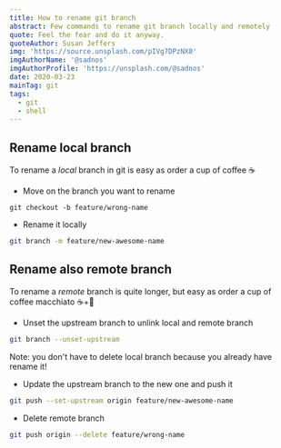 ```yaml
---
title: How to rename git branch
abstract: Few commands to rename git branch locally and remotely
quote: Feel the fear and do it anyway.
quoteAuthor: Susan Jeffers
img: 'https://source.unsplash.com/pIVg7DPzNX0'
imgAuthorName: '@sadnos'
imgAuthorProfile: 'https://unsplash.com/@sadnos'
date: 2020-03-23
mainTag: git
tags:
  - git
  - shell
---
```


## Rename local branch

To rename a *local* branch in git is easy as order a cup of coffee ☕️

- Move on the branch you want to rename
```shell
git checkout -b feature/wrong-name
```

- Rename it locally
```bash
git branch -m feature/new-awesome-name
```

## Rename also remote branch

To rename a *remote* branch is quite longer, but easy as order a cup of coffee macchiato ☕️+🥛

- Unset the upstream branch to unlink local and remote branch
```bash
git branch --unset-upstream
```

Note: you don't have to delete local branch because you already have rename it!

- Update the upstream branch to the new one and push it
```bash
git push --set-upstream origin feature/new-awesome-name
```

- Delete remote branch
```bash
git push origin --delete feature/wrong-name
```
